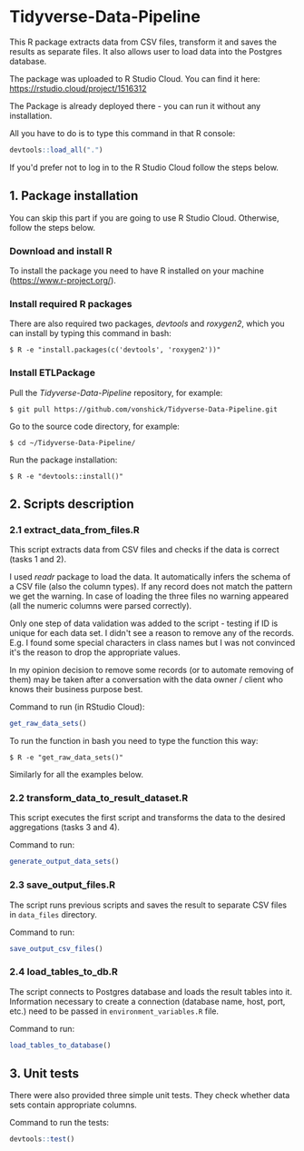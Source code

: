 # Tidyverse-Data-Pipeline

This R package extracts data from CSV files, transform it and saves the results as separate files. 
It also allows user to load data into the Postgres database. 


The package was uploaded to R Studio Cloud. 
You can find it here:
https://rstudio.cloud/project/1516312

The Package is already deployed there - you can run it without any installation.

All you have to do is to type this command in that R console:

```R
devtools::load_all(".")
```


If you'd prefer not to log in to the R Studio Cloud follow the steps below.

## 1. Package installation

You can skip this part if you are going to use R Studio Cloud.
Otherwise, follow the steps below.

### Download and install R
To install the package you need to have R installed on your machine (https://www.r-project.org/).

### Install required R packages
There are also required two packages, *devtools* and *roxygen2*, which you can install by typing this command in bash:

```console
$ R -e "install.packages(c('devtools', 'roxygen2'))"
```

### Install ETLPackage

Pull the *Tidyverse-Data-Pipeline* repository, for example:

```console
$ git pull https://github.com/vonshick/Tidyverse-Data-Pipeline.git
```

Go to the source code directory, for example:

```console
$ cd ~/Tidyverse-Data-Pipeline/
```

Run the package installation:

```console
$ R -e "devtools::install()"
```


## 2. Scripts description

### 2.1 extract_data_from_files.R

This script extracts data from CSV files and checks if the data is correct (tasks 1 and 2).

I used *readr* package to load the data. It automatically infers the schema of a CSV file (also the column types). If any record does not match the pattern we get the warning. 
In case of loading the three files no warning appeared (all the numeric columns were parsed correctly).

Only one step of data validation was added to the script - testing if ID is unique for each data set. 
I didn't see a reason to remove any of the records.
E.g. I found some special characters in class names but I was not convinced it's the reason to drop the appropriate values.

In my opinion decision to remove some records (or to automate removing of them) may be taken after a conversation with the data owner / client who knows their business purpose best.

Command to run (in RStudio Cloud):
```R
get_raw_data_sets()
```

To run the function in bash you need to type the function this way:
```shell
$ R -e "get_raw_data_sets()"
```

Similarly for all the examples below.

### 2.2 transform_data_to_result_dataset.R

This script executes the first script and transforms the data to the desired aggregations (tasks 3 and 4). 

Command to run:
```R
generate_output_data_sets()
```

### 2.3 save_output_files.R

The script runs previous scripts and saves the result to separate CSV files in ```data_files``` directory.

Command to run:
```R
save_output_csv_files()
```

### 2.4 load_tables_to_db.R

The script connects to Postgres database and loads the result tables into it. 
Information necessary to create a connection (database name, host, port, etc.) need to be passed in ```environment_variables.R``` file.

Command to run:
```R
load_tables_to_database()
```

## 3. Unit tests

There were also provided three simple unit tests. 
They check whether data sets contain appropriate columns.

Command to run the tests:
```R
devtools::test()
```